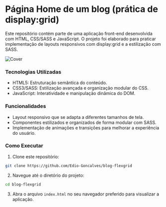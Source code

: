 # Página Home de um blog (prática de display:grid)

Este repositório contém parte de uma aplicação front-end desenvolvida com HTML, CSS/SASS e JavaScript. O projeto foi elaborado para praticar implementação de layouts responsivos com display:grid e a estilização com SASS.

![Cover](./assets/image/Captura%20de%20tela%202024-08-23%20211322.png)

### Tecnologias Utilizadas

- HTML5: Estruturação semântica do conteúdo.
- CSS3/SASS: Estilização avançada e organização modular do CSS.
- JavaScript: Interatividade e manipulação dinâmica do DOM.

### Funcionalidades

- Layout responsivo que se adapta a diferentes tamanhos de tela.
- Componentes estilizados e organizados de forma modular com SASS.
- Implementação de animações e transições para melhorar a experiência do usuário.

### Como Executar

1. Clone este repositório:

```bash
git clone https://github.com/Edio-Goncalves/blog-flexgrid
```

2. Navegue até o diretório do projeto:

```bash
cd blog-flexgrid
```

3. Abra o arquivo `index.html` no seu navegador preferido para visualizar a aplicação.
